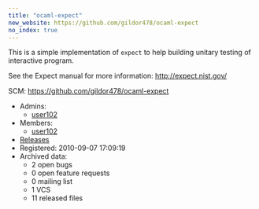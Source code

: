 ```yaml
---
title: "ocaml-expect"
new_website: https://github.com/gildor478/ocaml-expect
no_index: true
---
```


This is a simple implementation of `expect` to help building unitary testing of interactive program.

See the Expect manual for more information:
http://expect.nist.gov/

SCM: https://github.com/gildor478/ocaml-expect


* Admins:
  * [user102](/users/user102)
* Members:
  * [user102](/users/user102)
* [Releases](https://download.ocamlcore.org/ocaml-expect)
* Registered: 2010-09-07 17:09:19
* Archived data:
  * 2 open bugs
  * 0 open feature requests
  * 0 mailing list
  * 1 VCS
  * 11 released files
